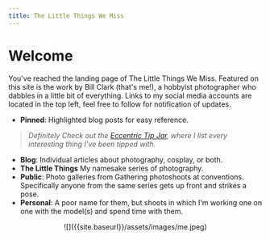 ```yaml
---
title: The Little Things We Miss
---
```


# Welcome

You've reached the landing page of The Little Things We Miss. Featured on this site is the work by Bill Clark (that's me!), a hobbyist photographer who dabbles in a little bit of everything. Links to my social media accounts are located in the top left, feel free to follow for notification of updates. 

* **Pinned**: Highlighted blog posts for easy reference. 
> *Definitely Check out the [Eccentric Tip Jar]({{site.baseurl}}/blog/2017/07/22/shoot-faq.html#the-eccentric-tip-jar), where I list every interesting thing I've been tipped with.* 
* **Blog**: Individual articles about photography, cosplay, or both.
* **The Little Things** My namesake series of photography.
* **Public**: Photo galleries from Gathering photoshoots at conventions. Specifically anyone from the same series gets up front and strikes a pose.
* **Personal**: A poor name for them, but shoots in which I'm working one on one with the model(s) and spend time with them. 

<div style="text-align:center" markdown="1">
![]({{site.baseurl}}/assets/images/me.jpeg)
</div>